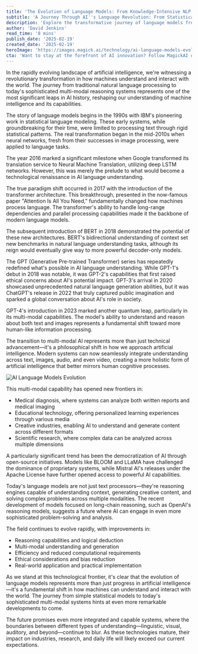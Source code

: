 ```yaml
---
title: 'The Evolution of Language Models: From Knowledge-Intensive NLP to Multi-Modal Reasoning'
subtitle: 'A Journey Through AI''s Language Revolution: From Statistical Models to Multi-Modal Systems'
description: 'Explore the transformative journey of language models from early statistical systems to today''s sophisticated multi-modal AI. Learn how innovations like transformers and GPT architectures have revolutionized machine understanding, and discover the impact of these advances across industries.'
author: 'David Jenkins'
read_time: '8 mins'
publish_date: '2025-02-19'
created_date: '2025-02-19'
heroImage: 'https://images.magick.ai/technology/ai-language-models-evolution.jpg'
cta: 'Want to stay at the forefront of AI innovation? Follow MagickAI on LinkedIn for regular insights and updates about the rapidly evolving landscape of artificial intelligence. Join our community of tech enthusiasts and industry experts!'
---
```


In the rapidly evolving landscape of artificial intelligence, we're witnessing a revolutionary transformation in how machines understand and interact with the world. The journey from traditional natural language processing to today's sophisticated multi-modal reasoning systems represents one of the most significant leaps in AI history, reshaping our understanding of machine intelligence and its capabilities.

The story of language models begins in the 1990s with IBM's pioneering work in statistical language modeling. These early systems, while groundbreaking for their time, were limited to processing text through rigid statistical patterns. The real transformation began in the mid-2010s when neural networks, fresh from their successes in image processing, were applied to language tasks.

The year 2016 marked a significant milestone when Google transformed its translation service to Neural Machine Translation, utilizing deep LSTM networks. However, this was merely the prelude to what would become a technological renaissance in AI language understanding.

The true paradigm shift occurred in 2017 with the introduction of the transformer architecture. This breakthrough, presented in the now-famous paper "Attention Is All You Need," fundamentally changed how machines process language. The transformer's ability to handle long-range dependencies and parallel processing capabilities made it the backbone of modern language models.

The subsequent introduction of BERT in 2018 demonstrated the potential of these new architectures. BERT's bidirectional understanding of context set new benchmarks in natural language understanding tasks, although its reign would eventually give way to more powerful decoder-only models.

The GPT (Generative Pre-trained Transformer) series has repeatedly redefined what's possible in AI language understanding. While GPT-1's debut in 2018 was notable, it was GPT-2's capabilities that first raised ethical concerns about AI's potential impact. GPT-3's arrival in 2020 showcased unprecedented natural language generation abilities, but it was ChatGPT's release in 2022 that truly captured public imagination and sparked a global conversation about AI's role in society.

GPT-4's introduction in 2023 marked another quantum leap, particularly in its multi-modal capabilities. The model's ability to understand and reason about both text and images represents a fundamental shift toward more human-like information processing.

The transition to multi-modal AI represents more than just technical advancement—it's a philosophical shift in how we approach artificial intelligence. Modern systems can now seamlessly integrate understanding across text, images, audio, and even video, creating a more holistic form of artificial intelligence that better mirrors human cognitive processes.

![AI Language Models Evolution](https://i.magick.ai/PIXE/sample_image.webp)

This multi-modal capability has opened new frontiers in:
- Medical diagnosis, where systems can analyze both written reports and medical imaging
- Educational technology, offering personalized learning experiences through various media
- Creative industries, enabling AI to understand and generate content across different formats
- Scientific research, where complex data can be analyzed across multiple dimensions

A particularly significant trend has been the democratization of AI through open-source initiatives. Models like BLOOM and LLaMA have challenged the dominance of proprietary systems, while Mistral AI's releases under the Apache License have further opened access to powerful AI capabilities.

Today's language models are not just text processors—they're reasoning engines capable of understanding context, generating creative content, and solving complex problems across multiple modalities. The recent development of models focused on long-chain reasoning, such as OpenAI's reasoning models, suggests a future where AI can engage in even more sophisticated problem-solving and analysis.

The field continues to evolve rapidly, with improvements in:
- Reasoning capabilities and logical deduction
- Multi-modal understanding and generation
- Efficiency and reduced computational requirements
- Ethical considerations and bias reduction
- Real-world application and practical implementation

As we stand at this technological frontier, it's clear that the evolution of language models represents more than just progress in artificial intelligence—it's a fundamental shift in how machines can understand and interact with the world. The journey from simple statistical models to today's sophisticated multi-modal systems hints at even more remarkable developments to come.

The future promises even more integrated and capable systems, where the boundaries between different types of understanding—linguistic, visual, auditory, and beyond—continue to blur. As these technologies mature, their impact on industries, research, and daily life will likely exceed our current expectations.